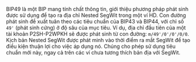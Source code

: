 BIP49 là một BIP mang tính chất thông tin, giới thiệu phương pháp phát sinh được sử dụng để tạo ra địa chỉ Nested SegWit trong một ví HD. Con đường phát sinh đề xuất tuân theo các tiêu chuẩn của BIP43 và BIP44, với chỉ số `49'` (phát sinh cứng) ở độ sâu của mục tiêu. Ví dụ, địa chỉ đầu tiên của một tài khoản P2SH-P2WPKH sẽ được phát sinh từ con đường: `m/49'/0'/0'/0/0`. Kịch bản Nested SegWit được phát minh vào thời điểm ra mắt SegWit để tạo điều kiện thuận lợi cho việc áp dụng nó. Chúng cho phép sử dụng tiêu chuẩn mới này, ngay cả trên các ví chưa tương thích bản địa với SegWit.